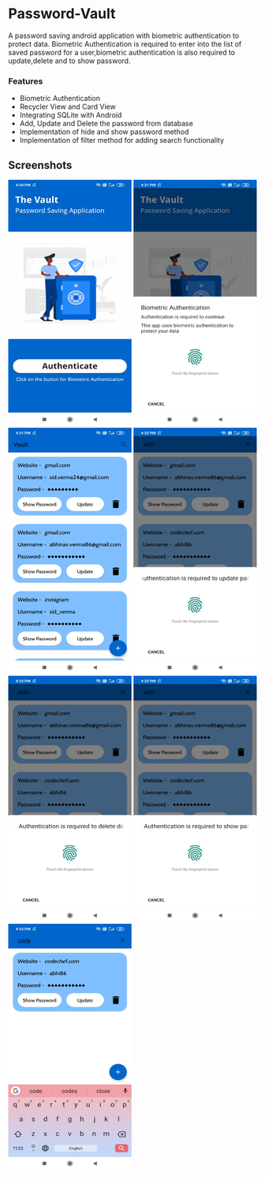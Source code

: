 # Password-Vault
A password saving android application with biometric authentication to protect data. Biometric Authentication is required to enter into the list of saved password for a user,biometric authentication is also required to update,delete and to show password.

### Features
* Biometric Authentication
* Recycler View and Card View
* Integrating SQLite with Android
* Add, Update and Delete the password from database
* Implementation of hide and show password method 
* Implementation of filter method for adding search functionality

## Screenshots

<img src="app/src/main/res/drawable/ss1.jpg" width="250" height="500"/> <img src="app/src/main/res/drawable/ss2.jpg" width="250" height="500"/>
<img src="app/src/main/res/drawable/ss3.jpg" width="250" height="500"/>
<img src="app/src/main/res/drawable/ss4.jpg" width="250" height="500"/>
<img src="app/src/main/res/drawable/ss5.jpg" width="250" height="500"/>
<img src="app/src/main/res/drawable/ss6.jpg" width="250" height="500"/>
<img src="app/src/main/res/drawable/ss7.jpg" width="250" height="500"/>
